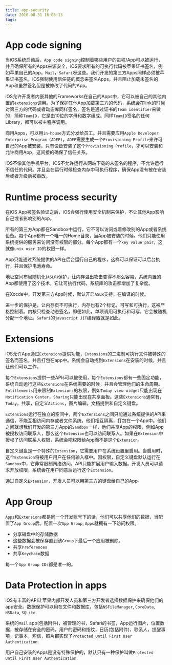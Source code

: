 ```yaml
---
title: app-security
date: 2016-08-31 16:03:13
tags:
---
```

# App code signing

当iOS系统启动后，`App code
signing`控制着哪些用户的进程/App可以被运行，并且确保所有的Apps来源安全，iOS要求所有的可执行代码被苹果证书签名，例如苹果自己的App，`Mail`，`Safari`呀这些。我们开发的第三方Apps同样必须被苹果证书签名，iOS强制使用信任链的概念来签名Apps，并且阻止加载未签名的App和虽然签名但是被修改了代码的App。

iOS允许开发者内嵌其他的Frameworks在自己的Apps中，它可以被自己的其他内置的`extensions`调用。为了保护其他App加载第三方的代码，系统会在link的时候对第三方的代码或者动态库同样签名，签名是通过证书的`Team identifier`来做的，简称`TeamID`，它是由10位的字母和数字组成。同样`TeamID`签名的任何Library，都可以被主程序调用。

商用Apps，可以用`in-house`方式分发给员工。并且需要应用`Apple Developer Enterprise Program (ADEP)`，`ADEP`需要生成一个`Provisioning Profile`来许可自己的App被安装。只有设备安装了这个`Provisioning Profile`，才可以安装和允许商用App，这间接的确保了信任关系。

iOS不像其他手机平台，iOS不允许运行从网站下载的未签名的程序，不允许运行不信任的代码。并且会在运行时候检查内存中可执行程序，确保App没有被在安装后或者升级后被串改。

# Runtime process security

在iOS
App被签名验证之后，iOS会强行使用安全机制来保护，不让其他App影响自己或者影响别的App。

所有的第三方App都在Sandbox中运行，它不可以访问或着修改别的App或者系统设备。每个App都有一个唯一的Home目录，当App被安装的时候。他们只能使用系统提供的服务来访问没有权限的部分。每个App都有一个`key value pair`，这就像`unix user ID`的权限一样。

App只能通过系统提供的API在后台运行自己的程序，这样可以保证可以后台执行，并且保护电池寿命。

地址空间布局随机化(`ASLR`)保护，让内存溢出攻击变得不那么容易，系统内置的App都使用了这个技术，它让可执行代码，系统库的攻击都增加了复杂度。

在Xocde中，开发第三方App时候，默认开启`ASLR`支持，在编译的时候。

进一步的保护是，让内存页不可执行，内存也有2个标记，可写和可执行，这被严格控制着。内核只检查动态签名，即便如此，单项调用可执行和可写，它会被随机分配一个地址。`Safari`的`javascript JIT`编译器就是如此。

# Extensions

iOS允许App通过`Extensions`提供功能，`Extensions`的二进制可执行文件被特殊的签名而签名，并且打包在app中。系统会自动找到`Extensions`在安装的时候，并且让他们可以工作。

每个`Extensions`提供一些APIs可以被使用，每个`Extensions`都有一些固定功能，系统自动运行这些`Extensions`在系统需要的时候，并且会管理他们的生命周期。`Entitlements`用来限制`Extensions`的权限，例如`Today view widget`只能出现在`Notification Center`，`Sharing`只能出现在共享面板。这些`Extensions`通常有，`Today`，共享，自定义`Actions`，图片编辑，文档提供和自定义键盘。

`Extensions`运行在独立的空间中，两个`Extensions`之间只能通过系统提供的API来通信，不能互相访问内存或者文件系统，他们相互隔离，打包在一个App中。他们之间就想我们开发的第三方App的`Sandbox`一样，他们共享App的权限，例如App被授权访问联系人，那么这个`Extension`也可以访问联系人。如果在`Extension`中授权了访问联系人权限，系统会吧权限给App而不是这个`Extension`。

自定义键盘是一个特殊的`Extension`，它需要用户在系统设置里启用。当启用时，这个`Extension`将被用户用户在任何输入框中。因权限，自定义键盘默认运行在`Sandbox`中，它非常限制网络访问，API只能扩展用户输入数据。开发人员可以请求开放权限，系统会在用户同意后运行这个`Extension`。

通过自定义`Extension`，开发人员可以用第三方的键盘给自己的App。

# App Group

`Apps`和`Extensions`都是同一个开发账号下的话，他们可以共享他们的数据，当配置了`App Group`后。配置一次`App Group`, `Apps`就拥有一下访问权限。

* 分享磁盘中的存储数据
* 这些数据会被保存直到该`Group`下最后一个应用被删除。
* 共享`Preferences`
* 共享`Keychain`数据

每一个`App Group IDs`都是唯一的。

# Data Protection in apps

iOS有丰富的API让苹果内部开发人员和第三方开发者选择数据保护来确保他们的app安全。数据保护可以用在文件和数据库，包括`NSFileManager`, `CoreData`, `NSData`, `SQLite`.

系统的`Mail` app(包括附件)，被管理的书，Safari的书签，App运行图片，位置数据，被存储在安全的密码，用户的密码和指纹，日历(包括附件)，联系人，提醒事项，记事本，短信，照片都实现了`Protected Until First User Authentication`.

用户自己安装的Apps是没有特殊保护的，默认只有一种保护叫做`Protected Until First User Authentication`.

